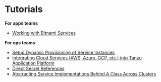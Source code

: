 # Tutorials

**For apps teams**

- [Working with Bitnami Services](tutorials/working-with-the-bitnami-services.hbs.md)

**For ops teams**

- [Setup Dynamic Provisioning of Service Instances](tutorials/setup-dynamic-provisioning.hbs.md)
- [Integrating Cloud Services (AWS, Azure, GCP, etc.) into Tanzu Application Platform](./tutorials/integrate-cloud-services-aws-azure-gcp-into-tap.hbs.md)
- [Direct Secret References](tutorials/direct-secret-references.hbs.md)
- [Abstracting Service Implementations Behind A Class Across Clusters](tutorials/abstracting-service-implementation-behind-class-across-clusters.hbs.md)
